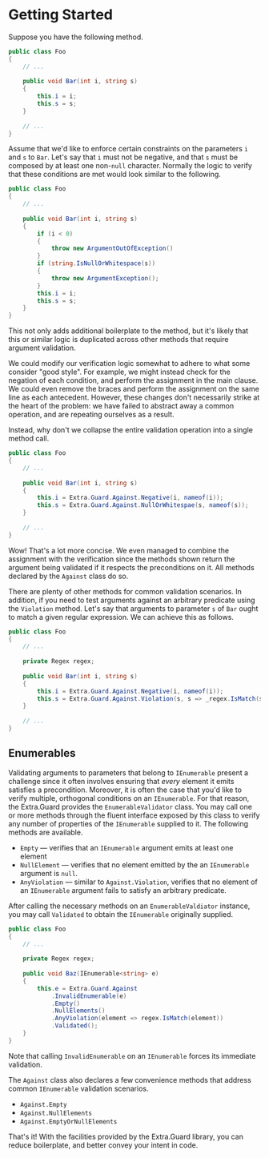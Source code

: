 # Getting Started

Suppose you have the following method.

```csharp
public class Foo
{
    // ...
    
    public void Bar(int i, string s)
    {
        this.i = i;
        this.s = s;
    }
    
    // ...
}

```

Assume that we'd like to enforce certain constraints on the parameters `i` and
`s` to `Bar`. Let's say that `i` must not be negative, and that `s` must be
composed  by at least one non-`null` character. Normally the logic to verify
that these conditions are met would look similar to the following.

```csharp
public class Foo
{
    // ...
    
    public void Bar(int i, string s)
    {
        if (i < 0)
        {
            throw new ArgumentOutOfException()
        }
        if (string.IsNullOrWhitespace(s))
        {
            throw new ArgumentException();
        }
        this.i = i;
        this.s = s;
    }
}
```

This not only adds additional boilerplate to the method, but it's likely that
this or similar logic is duplicated across other methods that require argument
validation.

We could modify our verification logic somewhat to adhere to what some consider
"good style". For example, we might instead check for the negation of each
condition, and perform the assignment in the main clause. We could even remove
the braces and perform the assignment on the same line as each antecedent.
However, these changes don't necessarily strike at the heart of the problem:
we have failed to abstract away a common operation, and are repeating ourselves
as a result.

Instead, why don't we collapse the entire validation operation into a single
method call.

```csharp
public class Foo
{
    // ...
    
    public void Bar(int i, string s)
    {
        this.i = Extra.Guard.Against.Negative(i, nameof(i));
        this.s = Extra.Guard.Against.NullOrWhitespae(s, nameof(s));
    }
    
    // ...
}
```

Wow! That's a lot more concise. We even managed to combine the assignment with
the verification since the methods shown return the argument being validated if
it respects the preconditions on it. All methods declared by the `Against` class
do so.

There are plenty of other methods for common validation scenarios. In addition,
if you need to test arguments against an arbitrary predicate using the
`Violation` method. Let's say that arguments to parameter `s` of `Bar` ought to
match a given regular expression. We can achieve this as follows.

```csharp
public class Foo
{
    // ...
    
    private Regex regex;
    
    public void Bar(int i, string s)
    {
        this.i = Extra.Guard.Against.Negative(i, nameof(i));
        this.s = Extra.Guard.Against.Violation(s, s => _regex.IsMatch(s));
    }
    
    // ...
}
```

## Enumerables

Validating arguments to parameters that belong to `IEnumerable` present a
challenge since it often involves ensuring that *every* element it emits
satisfies a precondition. Moreover, it is often the case that you'd like to
verify multiple, orthogonal conditions on an `IEnumerable`. For that reason,
the Extra.Guard provides the `EnumerableValidator` class. You may call one or
more methods through the fluent interface exposed by this class to verify any
number of properties of the `IEnumerable` supplied to it. The following methods
are available.

- `Empty` &mdash; verifies that an `IEnumerable` argument emits at least one
element
- `NullElement` &mdash; verifies that no element emitted by the an `IEnumerable`
argument is `null`.
- `AnyViolation` &mdash; similar to `Against.Violation`, verifies that no
element of an `IEnumerable` argument fails to satisfy an arbitrary predicate.

After calling the necessary methods on an `EnumerableValdiator` instance, you
may call `Validated` to obtain the `IEnumerable` originally supplied.

```csharp
public class Foo
{
    // ...
    
    private Regex regex;
    
    public void Baz(IEnumerable<string> e)
    {
        this.e = Extra.Guard.Against
            .InvalidEnumerable(e)
            .Empty()
            .NullElements()
            .AnyViolation(element => regex.IsMatch(element))
            .Validated();
    }
}
```

Note that calling `InvalidEnumerable` on an `IEnumerable` forces its immediate
validation.

The `Against` class also declares a few convenience methods that address common
`IEnumerable` validation scenarios.

- `Against.Empty`
- `Against.NullElements`
- `Against.EmptyOrNullElements`

That's it! With the facilities provided by the Extra.Guard library, you can
reduce boilerplate, and better convey your intent in code. 